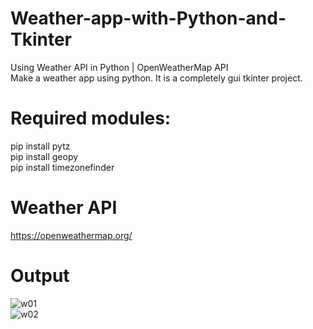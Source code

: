 # Weather-app-with-Python-and-Tkinter
Using Weather API in Python  | OpenWeatherMap API<br>
Make a weather app using python. It is a completely gui tkinter project. <br>

# Required modules:
pip install pytz<br>
pip install geopy<br>
pip install timezonefinder<br>

# Weather API
https://openweathermap.org/

# Output
![w01](https://user-images.githubusercontent.com/80127637/209468662-d0510ed3-e9ed-4186-afd9-97896deb09db.png)<br>
![w02](https://user-images.githubusercontent.com/80127637/209468732-9423e14c-c4da-443f-a640-5489a711d661.png)<br>
